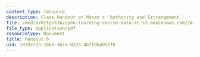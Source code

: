 ```yaml
---
content_type: resource
description: Class handout on Moran's 'Authority and Estrangement.'
file: /media/https%3A/open-learning-course-data-rc.s3.amazonaws.com/24-500-other-minds-spring-2003/10397c231b68367ad2254bffd64951f6_h6_24500s03.pdf
file_type: application/pdf
resourcetype: Document
title: Handout 6
uid: 10397c23-1b68-367a-d225-4bffd64951f6
---
```

